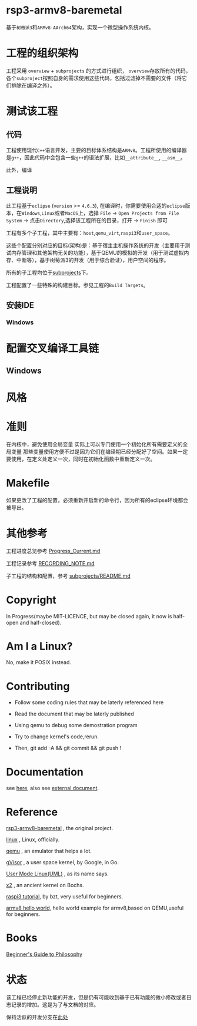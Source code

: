 # rsp3-armv8-baremetal
基于`树莓派3`和`ARMv8-AArch64`架构，实现一个微型操作系统内核。
# 工程的组织架构
工程采用 `overview` + `subprojects` 的方式进行组织， `overview`存放所有的代码，各个`subproject`按照自身的需求使用这些代码，包括过滤掉不需要的文件（将它们排除在编译之外）。
# 测试该工程
## 代码
工程使用现代`C++`语言开发，主要的目标体系结构是`ARMv8`。工程所使用的编译器是`g++`，因此代码中会包含一些`g++`的语法扩展，比如`__attribute__`, `__asm__`。

此外，编译
## 工程说明
此工程基于`eclipse` (`version` >= `4.6.3`), 在编译时，你需要使用合适的`eclipse`版本，在`Windows`,`Linux`或者`MacOS`上，选择 `File` -> `Open Projects from File System` -> 点击`Directory`,选择该工程所在的目录，打开 -> `Finish` 即可

工程有多个子工程，其中主要有：`host`,`qemu_virt`,`raspi3`和`user_space`。

这些个配置分别对应的目标(架构)是：基于宿主主机操作系统的开发（主要用于测试内存管理和其他架构无关的功能），基于QEMU的模拟的开发（用于测试虚拟内存、中断等），基于树莓派3的开发（用于综合验证），用户空间的程序。

所有的子工程均位于[subprojects](subprojects)下。

工程配置了一些特殊的构建目标。参见工程的`Build Targets`。
## 安装IDE
### Windows

# 配置交叉编译工具链
## Windows

# 风格



# 准则
在内核中，避免使用全局变量
实际上可以专门使用一个初始化所有需要定义的全局变量
那些变量使用方便不过是因为它们在编译期已经分配好了空间。如果一定要使用，在定义处定义一次，同时在初始化函数中重新定义一次。
# Makefile
如果更改了工程的配置，必须重新开启新的命令行，因为所有的eclipse环境都会被导出。

# 其他参考
工程进度总览参考 [Progress_Current.md](misc/Progress_Current.md)

工程记录参考 [RECORDING_NOTE.md](misc/RECORDING_NOTE.md)

子工程的结构和配置，参考 [subprojects/README.md](subprojects/README.md)

# Copyright

In Progress(maybe MIT-LICENCE, but may be closed again, it now is half-open and half-closed).

# Am I a Linux?
No, make it POSIX instead.

# Contributing
- Follow some coding rules that may be laterly referenced here

- Read the document that may be laterly published

- Using qemu to debug some demostration program

- Try to change kernel's code,rerun.

- Then, git add -A && git commit && git push !

# Documentation
see [here](misc/doc), also see [external document](misc/external).

# Reference
[rsp3-armv8-baremetal](https://github.com/xhd2015/rsp3-armv8-baremetal) , the original project.

[linux](https://github.com/torvalds/linux) , Linux, officially.

[qemu](https://github.com/qemu/qemu) , an emulator that helps a lot.

[gVisor](https://github.com/google/gvisor) ,  a user space kernel, by Google, in Go.

[User Mode Linux(UML)](http://user-mode-linux.sourceforge.net) , as its name says.

[x2](https://github.com/xhd2015/x2) , an ancient kernel on Bochs.

[raspi3 tutorial](https://github.com/bztsrc/raspi3-tutorial), by bzt, very useful for beginners.

[armv8 hello world](https://github.com/jserv/armv8-hello), hello world example for armv8,based on QEMU,useful for beginners.

# Books
[Beginner's Guide to Philosophy]()


# 状态
该工程已经停止新功能的开发，但是仍有可能收到基于已有功能的微小修改或者日志记录的增加。这是为了与文档的对应。

保持活跃的开发分支在[此处](https://github.com/xhd2015/....)